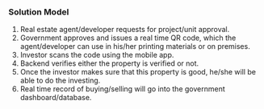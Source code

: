 ### Solution Model
1. Real estate agent/developer requests for project/unit approval.
2. Government approves and issues a real time QR code, which the agent/developer can use in his/her printing materials or on premises.
3. Investor scans the code using the mobile app.
4. Backend verifies either the property is verified or not.
5. Once the investor makes sure that this property is good, he/she will be able to do the investing.
6. Real time record of buying/selling will go into the government dashboard/database.
